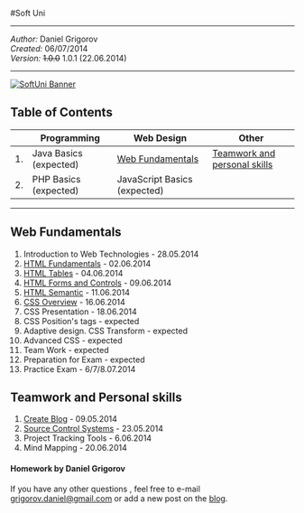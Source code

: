 #Soft Uni

<hr />

<em>Author:</em> Daniel Grigorov<br/>
<em>Created:</em> 06/07/2014<br/>
<em>Version:</em> <del>1.0.0</del> 1.0.1 (22.06.2014)</p>

<hr />

<a href="" target="_blank" title="Достъпно и качествено софтуерно образование">
  <img src="http://www.nakov.com/wp-content/uploads/2014/01/Software-University-Logo-blue-horizontal.png" alt="SoftUni Banner" />
</a>

<h2>Table of Contents</h2>

|     | Programming                  | Web Design                                          | Other
| --- | ---------------------------- | -----------------------------------------------     |-----------------------------
| 1.  | Java Basics  (expected)      | [Web Fundamentals](#web-fundamentals)               | [Teamwork and personal skills](#teamwork-and-personal-skills) 
| 2.  | PHP Basics (expected)        | JavaScript Basics (expected)                        | 


<hr />

## Web Fundamentals

1. Introduction to Web Technologies - 28.05.2014
2. [HTML Fundamentals](https://github.com/dgrigorov/SoftUni/tree/master/Web%20Fundamentals/HTML/1.HTML%20Basics) - 02.06.2014
3. [HTML Tables](https://github.com/dgrigorov/SoftUni/tree/master/Web%20Fundamentals/HTML/2.HTML%20Tables) - 04.06.2014
4. [HTML Forms and Controls](https://github.com/dgrigorov/SoftUni/tree/master/Web%20Fundamentals/HTML/3.HTML%20Forms) - 09.06.2014
5. [HTML Semantic](https://github.com/dgrigorov/SoftUni/tree/master/Web%20Fundamentals/HTML/4.HTML%20Semantic) - 11.06.2014
6. [CSS Overview](https://github.com/dgrigorov/SoftUni/tree/master/Web%20Fundamentals/CSS/1.CSS%20Overview) - 16.06.2014
7. CSS Presentation - 18.06.2014
8. CSS Position's tags - expected
9. Adaptive design. CSS Transform - expected
10. Advanced CSS - expected
11. Team Work - expected
12. Preparation for Exam - expected
13. Practice Exam - 6/7/8.07.2014 


## Teamwork and Personal skills
1. [Create Blog](http://grigorovtuts.wordpress.com/) - 09.05.2014
2. [Source Control Systems](https://github.com/dgrigorov) - 23.05.2014
3. Project Tracking Tools - 6.06.2014
4. Mind Mapping - 20.06.2014




<h4>Homework by Daniel Grigorov</h4>

<p>If you have any other questions , feel free to e-mail <a href="mailto:grigorov.daniel@gmail.com">grigorov.daniel@gmail.com</a> or add a new post on the <a href="http://grigorovtuts.wordpress.com/" title="visit the blog" target="_blank">blog</a>.</p>
